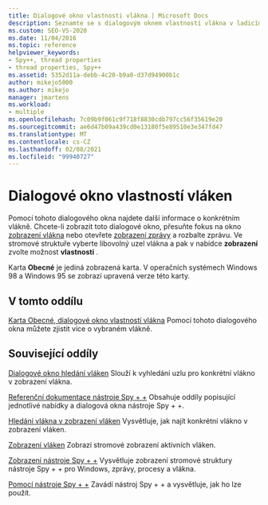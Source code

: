 ```yaml
---
title: Dialogové okno vlastnosti vlákna | Microsoft Docs
description: Seznamte se s dialogovým oknem vlastností vlákna v ladicím nástroji Spy + +. Pomocí tohoto dialogového okna můžete zjistit více o konkrétním vlákně.
ms.custom: SEO-VS-2020
ms.date: 11/04/2016
ms.topic: reference
helpviewer_keywords:
- Spy++, thread properties
- thread properties, Spy++
ms.assetid: 5352d11a-debb-4c20-b9a0-d37d94900b1c
author: mikejo5000
ms.author: mikejo
manager: jmartens
ms.workload:
- multiple
ms.openlocfilehash: 7c09b9f061c9f718f8830cdb797cc56f35619e20
ms.sourcegitcommit: ae6d47b09a439cd0e13180f5e89510e3e347fd47
ms.translationtype: MT
ms.contentlocale: cs-CZ
ms.lasthandoff: 02/08/2021
ms.locfileid: "99940727"
---
```

# <a name="thread-properties-dialog-box"></a>Dialogové okno vlastností vláken
Pomocí tohoto dialogového okna najdete další informace o konkrétním vlákně. Chcete-li zobrazit toto dialogové okno, přesuňte fokus na okno [zobrazení vlákna](../debugger/threads-view.md) nebo otevřete [zobrazení zprávy](../debugger/messages-view.md) a rozbalte zprávu. Ve stromové struktuře vyberte libovolný uzel vlákna a pak v nabídce **zobrazení** zvolte možnost **vlastnosti** .

 Karta **Obecné** je jediná zobrazená karta. V operačních systémech Windows 98 a Windows 95 se zobrazí upravená verze této karty.

## <a name="in-this-section"></a>V tomto oddílu
 [Karta Obecné, dialogové okno vlastností vlákna](../debugger/general-tab-thread-properties-dialog-box.md) Pomocí tohoto dialogového okna můžete zjistit více o vybraném vlákně.

## <a name="related-sections"></a>Související oddíly
 [Dialogové okno hledání vláken](../debugger/thread-search-dialog-box.md) Slouží k vyhledání uzlu pro konkrétní vlákno v zobrazení vlákna.

 [Referenční dokumentace nástroje Spy + +](../debugger/spy-increment-reference.md) Obsahuje oddíly popisující jednotlivé nabídky a dialogová okna nástroje Spy + +.

 [Hledání vlákna v zobrazení vláken](../debugger/how-to-search-for-a-thread-in-threads-view.md) Vysvětluje, jak najít konkrétní vlákno v zobrazení vláken.

 [Zobrazení vláken](../debugger/threads-view.md) Zobrazí stromové zobrazení aktivních vláken.

 [Zobrazení nástroje Spy + +](../debugger/spy-increment-views.md) Vysvětluje zobrazení stromové struktury nástroje Spy + + pro Windows, zprávy, procesy a vlákna.

 [Pomocí nástroje Spy + +](../debugger/using-spy-increment.md) Zavádí nástroj Spy + + a vysvětluje, jak ho lze použít.